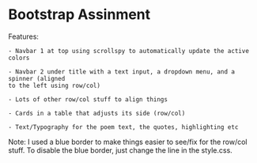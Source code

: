 # Bootstrap Assinment

Features:

    - Navbar 1 at top using scrollspy to automatically update the active colors

    - Navbar 2 under title with a text input, a dropdown menu, and a spinner (aligned
    to the left using row/col)

    - Lots of other row/col stuff to align things

    - Cards in a table that adjusts its side (row/col)

    - Text/Typography for the poem text, the quotes, highlighting etc



Note: I used a blue border to make things easier to see/fix for the row/col stuff.
To disable the blue border, just change the line in the style.css.
